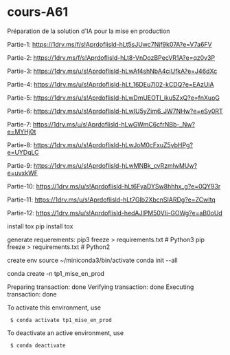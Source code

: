 # cours-A61
Préparation de la solution d'IA pour la mise en production

Partie-1: https://1drv.ms/f/s!Aprdoflisld-hLt5sJUwc7Njf9k07A?e=V7a6FV

Partie-2: https://1drv.ms/f/s!Aprdoflisld-hLt8-VnDozBPecVR1A?e=qz0v3P

Partie-3: https://1drv.ms/u/s!Aprdoflisld-hLwAf4shNbA4ciUfkA?e=J46dXc

Partie-4: https://1drv.ms/u/s!Aprdoflisld-hLt_16DEu7l02-kCDQ?e=EAzUiA

Partie-5: https://1drv.ms/u/s!Aprdoflisld-hLwDmUEOTI_iku5ZxQ?e=fnXuoG

Partie-6: https://1drv.ms/u/s!Aprdoflisld-hLwIU5yZim6_JW7NHw?e=eSy0RT


Partie-7: https://1drv.ms/u/s!Aprdoflisld-hLwGWmC6cfrNBb-_Nw?e=MYHj0t

Partie-8: https://1drv.ms/u/s!Aprdoflisld-hLwJoM0cFxuZ5ybHPg?e=UYDqLC

Partie-9: https://1drv.ms/u/s!Aprdoflisld-hLwMNBk_cvRzmlwMUw?e=uvxkWF

Partie-10: https://1drv.ms/u/s!Aprdoflisld-hLt6FyaDYSw8hhhx_g?e=0QY93r

Partie-11: https://1drv.ms/u/s!Aprdoflisld-hLt7GIb2XbcnSIARDg?e=ZCwltq

Partie-12: https://1drv.ms/u/s!Aprdoflisld-hedAJlPM50VIi-GOWg?e=aB0oUd



install tox
	pip install tox

generate requerements:
	pip3 freeze > requirements.txt  # Python3
	pip freeze > requirements.txt  # Python2
	
	
create env
source ~/miniconda3/bin/activate
conda init --all

conda create -n tp1_mise_en_prod

Preparing transaction: done
Verifying transaction: done
Executing transaction: done

 To activate this environment, use

     $ conda activate tp1_mise_en_prod

 To deactivate an active environment, use

     $ conda deactivate


